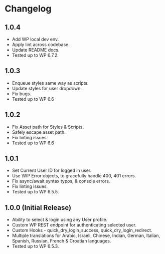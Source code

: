 # Changelog

## 1.0.4
* Add WP local dev env.
* Apply lint across codebase.
* Update README docs.
* Tested up to WP 6.7.2.

## 1.0.3
* Enqueue styles same way as scripts.
* Update styles for user dropdown.
* Fix bugs.
* Tested up to WP 6.6

## 1.0.2
* Fix Asset path for Styles & Scripts.
* Safely escape asset path.
* Fix linting issues.
* Tested up to WP 6.6

## 1.0.1
* Set Current User ID for logged in user.
* Use \WP Error objects, to gracefully handle 400, 401 errors.
* Fix async/await syntax typos, & console errors.
* Fix linting issues.
* Tested up to WP 6.5.5.

## 1.0.0 (Initial Release)
* Ability to select & login using any User profile.
* Custom WP REST endpoint for authenticating selected user.
* Custom Hooks - quick_dry_login_success, quick_dry_login_redirect.
* Multiple translations for Arabic, Israeli, Chinese, Indian, German, Italian, Spanish, Russian, French & Croatian languages.
* Tested up to WP 6.5.3.
